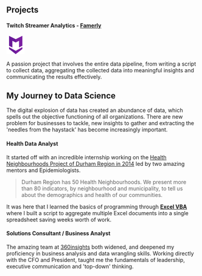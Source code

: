 ## **Projects**

#### **Twitch Streamer Analytics** - **[Famerly](https://www.famerly.com/)**

![FamerlyLogo](https://github.com/adam-p/markdown-here/raw/master/src/common/images/icon48.png "FamerlyLogo")

A passion project that involves the entire data pipeline, from writing a script to collect data, aggregating the collected data into meaningful insights and communicating the results effectively. 




## **My Journey to Data Science**
The digital explosion of data has created an abundance of data, which spells out the objective functioning of all organizations. There are new problem for businesses to tackle, new insights to gather and extracting the 'needles from the haystack' has become increasingly important.  

#### **Health Data Analyst**
It started off with an incredible internship working on the [Health Neighbourhoods Project of Durham Region in 2014](https://www.durham.ca/en/health-and-wellness/health-neighbourhoods.aspx) led by two amazing mentors and Epidemiologists. 

> Durham Region has 50 Health Neighbourhoods. We present more than 80 indicators, by neighbourhood and municipality, to tell us about the demographics and health of our communities.

It was here that I learned the basics of programming through **[Excel VBA](https://docs.microsoft.com/en-us/office/vba/library-reference/concepts/getting-started-with-vba-in-office)** where I built a script to aggregate multiple Excel documents into a single spreadsheet saving weeks worth of work. 


#### **Solutions Consultant / Business Analyst**
The amazing team at [360insights](https://360insights.com/) both widened, and deepened my proficiency in business analysis and data wrangling skills. Working directly with the CFO and President, taught me the fundamentals of leadership, executive communication and 'top-down' thinking.



